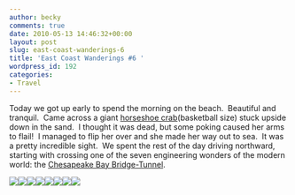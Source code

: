 ```yaml
---
author: becky
comments: true
date: 2010-05-13 14:46:32+00:00
layout: post
slug: east-coast-wanderings-6
title: 'East Coast Wanderings #6 '
wordpress_id: 192
categories:
- Travel
---
```


Today we got up early to spend the morning on the beach.  Beautiful and tranquil.  Came across a giant [horseshoe crab](http://en.wikipedia.org/wiki/Limulidae)(basketball size) stuck upside down in the sand.  I thought it was dead, but some poking caused her arms to flail!  I managed to flip her over and she made her way out to sea.  It was a pretty incredible sight.  We spent the rest of the day driving northward, starting with crossing one of the seven engineering wonders of the modern world: the [Chesapeake Bay Bridge-Tunnel](http://en.wikipedia.org/wiki/Chesapeake_Bay_Bridge-Tunnel).




[![](http://beta.beckyjenson.com/wp-content/uploads/2010/05/blog-April10-00013.jpg)](http://beta.beckyjenson.com/wp-content/uploads/2010/05/blog-April10-00013.jpg)[![](http://beta.beckyjenson.com/wp-content/uploads/2010/05/blog-April10-00023.jpg)](http://beta.beckyjenson.com/wp-content/uploads/2010/05/blog-April10-00023.jpg)[![](http://beta.beckyjenson.com/wp-content/uploads/2010/05/blog-April10-00043.jpg)](http://beta.beckyjenson.com/wp-content/uploads/2010/05/blog-April10-00043.jpg)[![](http://beta.beckyjenson.com/wp-content/uploads/2010/05/blog-April10-00053.jpg)](http://beta.beckyjenson.com/wp-content/uploads/2010/05/blog-April10-00053.jpg)[![](http://beta.beckyjenson.com/wp-content/uploads/2010/05/blog-April10-00033.jpg)](http://beta.beckyjenson.com/wp-content/uploads/2010/05/blog-April10-00033.jpg)[![](http://beta.beckyjenson.com/wp-content/uploads/2010/05/blog-April10-00062.jpg)](http://beta.beckyjenson.com/wp-content/uploads/2010/05/blog-April10-00062.jpg)[![](http://beta.beckyjenson.com/wp-content/uploads/2010/05/blog-April10-00072.jpg)](http://beta.beckyjenson.com/wp-content/uploads/2010/05/blog-April10-00072.jpg)[![](http://beta.beckyjenson.com/wp-content/uploads/2010/05/blog-April10-00082.jpg)](http://beta.beckyjenson.com/wp-content/uploads/2010/05/blog-April10-00082.jpg)
